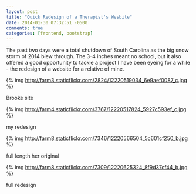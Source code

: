 ```yaml
---
layout: post
title: "Quick Redesign of a Therapist's Wesbite"
date: 2014-01-30 07:32:51 -0500
comments: true
categories: [frontend, bootstrap]
---
```


The past two days were a total shutdown of South Carolina as the big snow storm of 2014 blew through. The 3-4 inches meant no school, but it also offered a good opportunity to tackle a project I have been eyeing for a while - the redesign of a website for a relative of mine.

{% img http://farm3.staticflickr.com/2824/12220519034_6e9aef0087_c.jpg %}

Brooke site

{% img http://farm4.staticflickr.com/3767/12220517824_5927c593ef_c.jpg %}

my redesign

{% img http://farm8.staticflickr.com/7346/12220566504_5c601cf250_b.jpg %}

full length her original

{% img http://farm8.staticflickr.com/7309/12220625324_8f9d37cf44_b.jpg %}

full redesign

